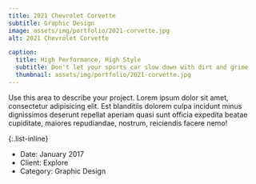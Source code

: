 ```yaml
---
title: 2021 Chevrolet Corvette
subtitle: Graphic Design
image: assets/img/portfolio/2021-corvette.jpg
alt: 2021 Chevrolet Corvette

caption:
  title: High Performance, High Style
  subtitle: Don't let your sports car slow down with dirt and grime 
  thumbnail: assets/img/portfolio/2021-corvette.jpg
---
```

Use this area to describe your project. Lorem ipsum dolor sit amet, consectetur adipisicing elit. Est blanditiis dolorem culpa incidunt minus dignissimos deserunt repellat aperiam quasi sunt officia expedita beatae cupiditate, maiores repudiandae, nostrum, reiciendis facere nemo!

{:.list-inline}
- Date: January 2017
- Client: Explore
- Category: Graphic Design

